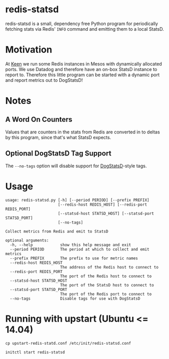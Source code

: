 # redis-statsd

redis-statsd is a small, dependency free Python program for periodically fetching stats via Redis' `INFO`
command and emitting them to a local StatsD.

# Motivation

At [Keen](http://keen.io) we run some Redis instances in Mesos with dynamically allocated ports. We use Datadog and
therefore have an on-box StatsD instance to report to. Therefore this little program can be started with a dynamic
port and report metrics out to DogStatsD!

# Notes

## A Word On Counters

Values that are counters in the stats from Redis are converted in to deltas by this program, since that's what StatsD
expects.

## Optional DogStatsD Tag Support

The `--no-tags` option will disable support for [DogStatsD](http://docs.datadoghq.com/guides/dogstatsd/)-style tags.

# Usage

```
usage: redis-statsd.py [-h] [--period PERIOD] [--prefix PREFIX]
                       [--redis-host REDIS_HOST] [--redis-port REDIS_PORT]
                       [--statsd-host STATSD_HOST] [--statsd-port STATSD_PORT]
                       [--no-tags]

Collect metrics from Redis and emit to StatsD

optional arguments:
  -h, --help            show this help message and exit
  --period PERIOD       The period at which to collect and emit metrics
  --prefix PREFIX       The prefix to use for metric names
  --redis-host REDIS_HOST
                        The address of the Redis host to connect to
  --redis-port REDIS_PORT
                        The port of the Redis host to connect to
  --statsd-host STATSD_HOST
                        The port of the StatsD host to connect to
  --statsd-port STATSD_PORT
                        The port of the Redis port to connect to
  --no-tags             Disable tags for use with DogStatsD
```

# Running with upstart (Ubuntu <= 14.04)

`cp upstart-redis-statd.conf /etc/init/redis-statsd.conf`

`initctl start redis-statsd`